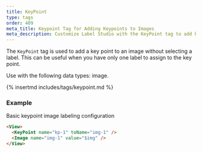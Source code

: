 ```yaml
---
title: KeyPoint
type: tags
order: 409
meta_title: Keypoint Tag for Adding Keypoints to Images
meta_description: Customize Label Studio with the KeyPoint tag to add key points to images for computer vision machine learning and data science projects.
---
```


The `KeyPoint` tag is used to add a key point to an image without selecting a label. This can be useful when you have only one label to assign to the key point.

Use with the following data types: image.

{% insertmd includes/tags/keypoint.md %}

### Example

Basic keypoint image labeling configuration

```html
<View>
  <KeyPoint name="kp-1" toName="img-1" />
  <Image name="img-1" value="$img" />
</View>
```

